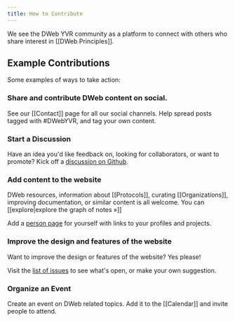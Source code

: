 ```yaml
---
title: How to Contribute
---
```


We see the DWeb YVR community as a platform to connect with others who share interest in [[DWeb Principles]].

## Example Contributions

Some examples of ways to take action:

### Share and contribute DWeb content on social.

See our [[Contact]] page for all our social channels. Help spread posts tagged with #DWebYVR, and tag your own content.

### Start a Discussion

Have an idea you'd like feedback on, looking for collaborators, or want to promote? Kick off a [discussion on Github](https://github.com/orgs/DWebYVR/discussions).

### Add content to the website

DWeb resources, information about [[Protocols]], curating [[Organizations]], improving documentation, or similar content is all welcome. You can [[explore|explore the graph of notes »]]

Add a [person page](/tags/Person) for yourself with links to your profiles and projects.

### Improve the design and features of the website

Want to improve the design or features of the website? Yes please!

Visit the [list of issues](https://github.com/DWebYVR/notes/issues) to see what's open, or make your own suggestion.

### Organize an Event

Create an event on DWeb related topics. Add it to the [[Calendar]] and invite people to attend.
